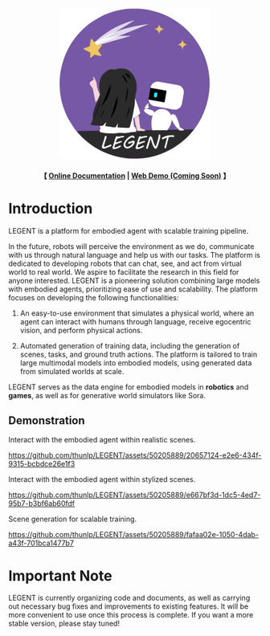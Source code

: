<div align="center"><img src="misc/LEGENT-logo.webp" alt="LEGENT" width="300" height="300"/></div>
    
<h4 align="center">
    <p>
    【
        <!-- <a href="https://github.com/chengzl18/LEGENT-dev/blob/main/docs/README.md">Documentation</a> | -->
        <a href="https://legent.ai/">Online Documentation</a> |
        <a href="">Web Demo (Coming Soon)</a>
    】
    </p>
</h4>

# Introduction

LEGENT is a platform for embodied agent with scalable training pipeline.

In the future, robots will perceive the environment as we do, communicate with us through natural language and help us with our tasks. The platform is dedicated to developing robots that can chat, see, and act from virtual world to real world.
We aspire to facilitate the research in this field for anyone interested. LEGENT is a pioneering solution combining large models with embodied agents, prioritizing ease of use and scalability. The platform focuses on developing the following functionalities:

1. An easy-to-use environment that simulates a physical world, where an agent can interact with humans through language, receive egocentric vision, and perform physical actions.

2. Automated generation of training data, including the generation of scenes, tasks, and ground truth actions. The platform is tailored to train large multimodal models into embodied models, using generated data from simulated worlds at scale.

LEGENT serves as the data engine for embodied models in **robotics** and **games**, as well as for generative world simulators like Sora.

## Demonstration

Interact with the embodied agent within realistic scenes.


<https://github.com/thunlp/LEGENT/assets/50205889/20657124-e2e6-434f-9315-bcbdce26e1f3>


Interact with the embodied agent within stylized scenes.


<https://github.com/thunlp/LEGENT/assets/50205889/e667bf3d-1dc5-4ed7-95b7-b3bf6ab60fdf>


Scene generation for scalable training.

<https://github.com/thunlp/LEGENT/assets/50205889/fafaa02e-1050-4dab-a43f-701bca1477b7>


# Important Note

LEGENT is currently organizing code and documents, as well as carrying out necessary bug fixes and improvements to existing features. It will be more convenient to use once this process is complete. If you want a more stable version, please stay tuned!
